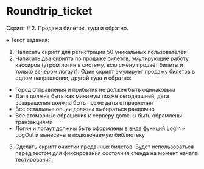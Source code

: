 # Roundtrip_ticket
Скрипт # 2.
Продажа билетов, туда и обратно.



⦁	Текст задания:
1. Написать скрипт для регистрации 50 уникальных пользователей
2. Написать два скрипта по продаже билетов, эмулирующие работу кассиров (утром логин в систему, всю смену продаёт билеты и только вечером логаут). Один скрипт эмулирует продажу билетов в одном направлении, другой туда и обратно:
- Город отправления и прибытия не должен быть одинаковым
- Дата должна быть как минимум позже сегодняшней, дата возвращения должна быть позже даты отправления
- Все остальные опции должны выбираться рандомно
- Все атомарные обращения к серверу должны быть обрамлены транзакциями
- Логин и логаут должны быть оформлены в виде функций LogIn и LogOut и вынесены в подключаемую библиотеку
3. Сделать скрипт очистки проданных билетов. Будет использоваться перед тестом для фиксирования состояния стенда на момент начала тестирования.
